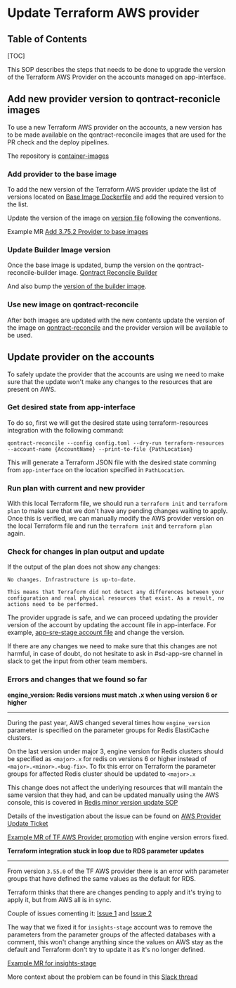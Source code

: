 # Update Terraform AWS provider

## Table of Contents

[TOC]

This SOP describes the steps that needs to be done to upgrade the version of the Terraform AWS Provider on the accounts managed on app-interface.

## Add new provider version to qontract-reconicle images

To use a new Terraform AWS provider on the accounts, a new version has to be made available on the qontract-reconcile images that are used for the PR check and the deploy pipelines.

The repository is [container-images](https://github.com/app-sre/container-images)

### Add provider to the base image

To add the new version of the Terraform AWS provider update the list of versions located on [Base Image Dockerfile](https://github.com/app-sre/container-images/blob/master/qontract-reconcile-base/Dockerfile#L8) and add the required version to the list.

Update the version of the image on [version file](https://github.com/app-sre/container-images/blob/master/qontract-reconcile-base/VERSION#L1) following the conventions.

Example MR [Add 3.75.2 Provider to base images](https://github.com/app-sre/container-images/pull/43)

### Update Builder Image version

Once the base image is updated, bump the version on the qontract-reconcile-builder image. [Qontract Reconcile Builder](https://github.com/app-sre/container-images/blob/master/qontract-reconcile-builder/Dockerfile#L1)

And also bump the [version of the builder image](https://github.com/app-sre/container-images/blob/master/qontract-reconcile-builder/VERSION).

### Use new image on qontract-reconcile

After both images are updated with the new contents update the version of the image on [qontract-reconcile](https://github.com/app-sre/qontract-reconcile/blob/master/dockerfiles/Dockerfile) and the provider version will be available to be used.

## Update provider on the accounts

To safely update the provider that the accounts are using we need to make sure that the update won't make any changes to the resources that are present on AWS.

### Get desired state from app-interface

To do so, first we will get the desired state using terraform-resources integration with the following command:

`qontract-reconcile --config config.toml --dry-run terraform-resources --account-name {AccountName} --print-to-file {PathLocation}`

This will generate a Terraform JSON file with the desired state comming from `app-interface` on the location specified in `PathLocation`.

### Run plan with current and new provider

With this local Terraform file, we should run a `terraform init` and `terraform plan` to make sure that we don't have any pending changes waiting to apply. Once this is verified, we can manually modify the AWS provider version on the local Terraform file and run the `terraform init` and `terraform plan` again.

### Check for changes in plan output and update

If the output of the plan does not show any changes:

```
No changes. Infrastructure is up-to-date.

This means that Terraform did not detect any differences between your configuration and real physical resources that exist. As a result, no actions need to be performed.
```

The provider upgrade is safe, and we can proceed updating the provider version of the account by updating the account file in app-interface. For example, [app-sre-stage account file](https://gitlab.cee.redhat.com/service/app-interface/-/blob/master/data/aws/app-sre-stage/account.yml#L15) and change the version.

If there are any changes we need to make sure that this changes are not harmful, in case of doubt, do not hesitate to ask in #sd-app-sre channel in slack to get the input from other team members.

### Errors and changes that we found so far

**engine_version: Redis versions must match <major>.x when using version 6 or higher**

****

During the past year, AWS changed several times how `engine_version` parameter is specified on the parameter groups for Redis ElastiCache clusters.

On the last version under major 3, engine version for Redis clusters should be specified as `<major>.x` for redis on versions 6 or higher instead of `<major>.<minor>.<bug-fix>`. To fix this error on Terraform the parameter groups for affected Redis cluster should be updated to `<major>.x`

This change does not affect the underlying resources that will mantain the same version that they had, and can be updated manually using the AWS console, this is covered in [Redis minor version update SOP](#TODO)

Details of the investigation about the issue can be found on [AWS Provider Update Ticket](https://issues.redhat.com/browse/APPSRE-3598?focusedCommentId=20241853&page=com.atlassian.jira.plugin.system.issuetabpanels%3Acomment-tabpanel#comment-20241853)

[Example MR of TF AWS Provider promotion](https://gitlab.cee.redhat.com/service/app-interface/-/merge_requests/40981) with engine version errors fixed.

**Terraform integration stuck in loop due to RDS parameter updates**

****

From version `3.55.0` of the TF AWS provider there is an error with parameter groups that have defined the same values as the default for RDS.

Terraform thinks that there are changes pending to apply and it's trying to apply it, but from AWS all is in sync.

Couple of issues comenting it: [Issue 1](https://github.com/hashicorp/terraform-provider-aws/issues/18035) and [Issue 2](https://github.com/hashicorp/terraform-provider-aws/issues/593#issuecomment-330948535)

The way that we fixed it for `insights-stage` account was to remove the parameters from the parameter groups of the affected databases with a comment, this won't change anything since the values on AWS stay as the default and Terraform don't try to update it as it's no longer defined.

[Example MR for insights-stage](https://gitlab.cee.redhat.com/service/app-interface/-/merge_requests/40620)

More context about the problem can be found in this [Slack thread](https://coreos.slack.com/archives/GGC2A0MS8/p1654201187564619?thread_ts=1654083991.496599&cid=GGC2A0MS8)
